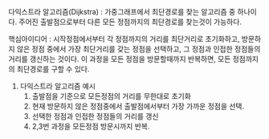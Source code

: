 다익스트라 알고리즘(Dijkstra)
: 가중그래프에서 최단경로를 찾는 알고리즘 중 하나이다.
주어진 출발점으로부터 다른 모든 정점까지의 최단경로를 찾는것이 가능하다.

핵심아이디어
: 시작정점에서부터 각 정점까지의 거리를 최단거리로 초기화하고, 방문하지 않은 정점 중에서 가장 최단거리를 갖는 정점을 선택하고, 그 정점과 인접한 정점들의 거리를 갱신하는 것이다. 이 과정을 모든 정점을 방문할때까지 반복하면, 모든 정점까지의 최단경로를 구할 수 있다.

1. 다익스트라 알고리즘 예시
    1) 출발점을 기준으로 모든정점의 거리를 무한대로 초기화
    2) 현재 방문하지 않은 정점중에서 출발점에서부터 가장 가까운 정점을 선택.
    3) 선택한 정점과 인접한 정점들의 거리를 갱신
    4) 2,3번 과정을 모든정점 방문시까지 반복.